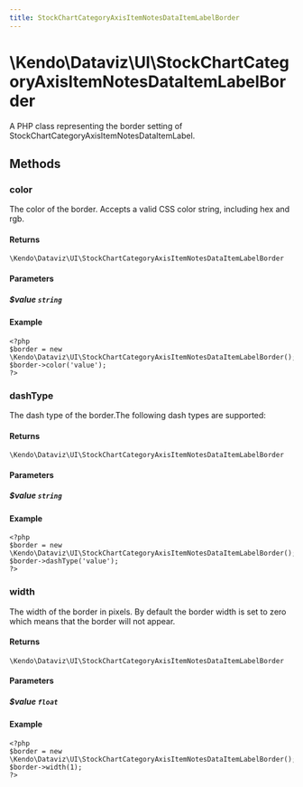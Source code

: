 ```yaml
---
title: StockChartCategoryAxisItemNotesDataItemLabelBorder
---
```


# \Kendo\Dataviz\UI\StockChartCategoryAxisItemNotesDataItemLabelBorder

A PHP class representing the border setting of StockChartCategoryAxisItemNotesDataItemLabel.


## Methods

### color
The color of the border. Accepts a valid CSS color string, including hex and rgb.

#### Returns
`\Kendo\Dataviz\UI\StockChartCategoryAxisItemNotesDataItemLabelBorder`

#### Parameters

##### $value `string`



#### Example 
    <?php
    $border = new \Kendo\Dataviz\UI\StockChartCategoryAxisItemNotesDataItemLabelBorder();
    $border->color('value');
    ?>

### dashType
The dash type of the border.The following dash types are supported:

#### Returns
`\Kendo\Dataviz\UI\StockChartCategoryAxisItemNotesDataItemLabelBorder`

#### Parameters

##### $value `string`



#### Example 
    <?php
    $border = new \Kendo\Dataviz\UI\StockChartCategoryAxisItemNotesDataItemLabelBorder();
    $border->dashType('value');
    ?>

### width
The width of the border in pixels. By default the border width is set to zero which means that the border will not appear.

#### Returns
`\Kendo\Dataviz\UI\StockChartCategoryAxisItemNotesDataItemLabelBorder`

#### Parameters

##### $value `float`



#### Example 
    <?php
    $border = new \Kendo\Dataviz\UI\StockChartCategoryAxisItemNotesDataItemLabelBorder();
    $border->width(1);
    ?>

